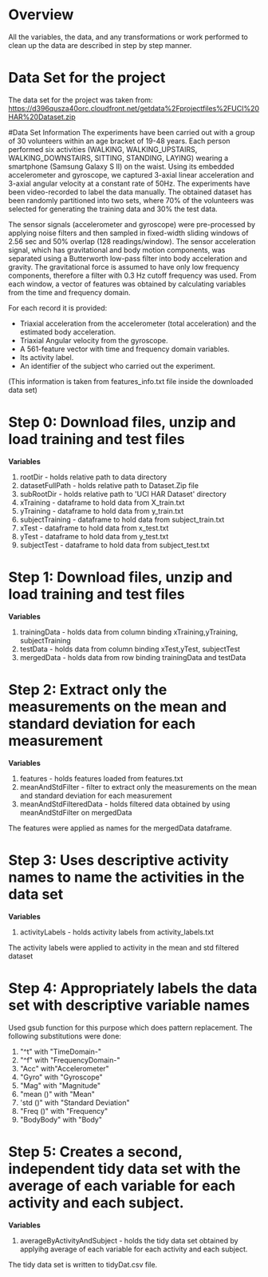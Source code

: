 # Overview

All the variables, the data, and any transformations or work performed to clean up the data are described in step by step manner. 


# Data Set for the project
The data set for the project was taken from:
https://d396qusza40orc.cloudfront.net/getdata%2Fprojectfiles%2FUCI%20HAR%20Dataset.zip

#Data Set Information
The experiments have been carried out with a group of 30 volunteers within an age bracket of 19-48 years. Each person performed six activities (WALKING, WALKING_UPSTAIRS, WALKING_DOWNSTAIRS, SITTING, STANDING, LAYING) wearing a smartphone (Samsung Galaxy S II) on the waist. Using its embedded accelerometer and gyroscope, we captured 3-axial linear acceleration and 3-axial angular velocity at a constant rate of 50Hz. The experiments have been video-recorded to label the data manually. The obtained dataset has been randomly partitioned into two sets, where 70% of the volunteers was selected for generating the training data and 30% the test data. 

The sensor signals (accelerometer and gyroscope) were pre-processed by applying noise filters and then sampled in fixed-width sliding windows of 2.56 sec and 50% overlap (128 readings/window). The sensor acceleration signal, which has gravitational and body motion components, was separated using a Butterworth low-pass filter into body acceleration and gravity. The gravitational force is assumed to have only low frequency components, therefore a filter with 0.3 Hz cutoff frequency was used. From each window, a vector of features was obtained by calculating variables from the time and frequency domain. 

For each record it is provided:
- Triaxial acceleration from the accelerometer (total acceleration) and the estimated body acceleration.
- Triaxial Angular velocity from the gyroscope. 
- A 561-feature vector with time and frequency domain variables. 
- Its activity label. 
- An identifier of the subject who carried out the experiment.

(This information is taken from features_info.txt file inside the downloaded data set)

# Step 0: Download files, unzip and load training and test files
<b>Variables </b>
<ol>
<li>rootDir - holds relative path to data directory</li>
<li>datasetFullPath - holds relative path to Dataset.Zip file</li>
<li>subRootDir - holds relative path to 'UCI HAR Dataset' directory</li>
<li>xTraining - dataframe to hold data from X_train.txt</li> 
<li>yTraining - dataframe to hold data from y_train.txt</li> 
<li>subjectTraining - dataframe to hold data from subject_train.txt</li> 
<li>xTest - dataframe to hold data from x_test.txt</li> 
<li>yTest - dataframe to hold data from y_test.txt</li> 
<li>subjectTest - dataframe to hold data from subject_test.txt</li> 

</ol>

# Step 1: Download files, unzip and load training and test files
<b>Variables </b>
<ol>
<li>trainingData - holds data from column binding xTraining,yTraining, subjectTraining </li>
<li>testData - holds data from column binding xTest,yTest, subjectTest </li>
<li>mergedData - holds data from row binding trainingData and testData</li>
</ol>

# Step 2: Extract only the measurements on the mean and standard deviation for each measurement 
<b>Variables </b>
<ol>
<li>features - holds features loaded from features.txt  </li>
<li>meanAndStdFilter - filter to extract only the measurements on the mean and standard deviation for each measurement  </li>
<li>meanAndStdFilteredData - holds filtered data obtained by using meanAndStdFilter on mergedData</li>
</ol>
The features were applied as names for the mergedData dataframe.

# Step 3: Uses descriptive activity names to name the activities in the data set  
<b>Variables </b>
<ol>
<li>activityLabels - holds activity labels from activity_labels.txt</li>
</ol>
The activity labels were applied to activity in the mean and std filtered dataset

# Step 4: Appropriately labels the data set with descriptive variable names
Used gsub function for this purpose which does pattern replacement. The following substitutions were done:
<ol>
<li> "^t" with "TimeDomain-"</li>
<li>"^f" with "FrequencyDomain-"</li>
<li>"Acc" with"Accelerometer"</li>
<li>"Gyro" with "Gyroscope"</li>
<li>"Mag" with "Magnitude"</li>
<li>"mean ()" with "Mean"</li>
<li>'std ()" with "Standard Deviation"</li>
<li>"Freq ()" with "Frequency"</li>
<li>"BodyBody" with "Body"</li>
</ol>

# Step 5: Creates a second, independent tidy data set with the average of each variable for each activity and each subject.
<b>Variables </b>
<ol>
<li>averageByActivityAndSubject - holds the tidy data set obtained by applyihg average of each variable for each activity and each subject. </li>
</ol>
The tidy data set is written to tidyDat.csv file.

